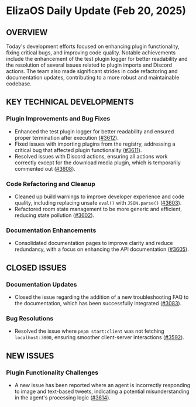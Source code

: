 # ElizaOS Daily Update (Feb 20, 2025)

## OVERVIEW 
Today's development efforts focused on enhancing plugin functionality, fixing critical bugs, and improving code quality. Notable achievements include the enhancement of the test plugin logger for better readability and the resolution of several issues related to plugin imports and Discord actions. The team also made significant strides in code refactoring and documentation updates, contributing to a more robust and maintainable codebase.

## KEY TECHNICAL DEVELOPMENTS

### Plugin Improvements and Bug Fixes
- Enhanced the test plugin logger for better readability and ensured proper termination after execution ([#3612](https://github.com/elizaos/eliza/pull/3612)).
- Fixed issues with importing plugins from the registry, addressing a critical bug that affected plugin functionality ([#3611](https://github.com/elizaos/eliza/pull/3611)).
- Resolved issues with Discord actions, ensuring all actions work correctly except for the download media plugin, which is temporarily commented out ([#3608](https://github.com/elizaos/eliza/pull/3608)).

### Code Refactoring and Cleanup
- Cleaned up build warnings to improve developer experience and code quality, including replacing unsafe `eval()` with `JSON.parse()` ([#3603](https://github.com/elizaos/eliza/pull/3603)).
- Refactored room state management to be more generic and efficient, reducing state pollution ([#3602](https://github.com/elizaos/eliza/pull/3602)).

### Documentation Enhancements
- Consolidated documentation pages to improve clarity and reduce redundancy, with a focus on enhancing the API documentation ([#3605](https://github.com/elizaos/eliza/pull/3605)).

## CLOSED ISSUES

### Documentation Updates
- Closed the issue regarding the addition of a new troubleshooting FAQ to the documentation, which has been successfully integrated ([#3083](https://github.com/elizaos/eliza/issues/3083)).

### Bug Resolutions
- Resolved the issue where `pnpm start:client` was not fetching `localhost:3000`, ensuring smoother client-server interactions ([#3592](https://github.com/elizaos/eliza/issues/3592)).

## NEW ISSUES

### Plugin Functionality Challenges
- A new issue has been reported where an agent is incorrectly responding to image and text-based tweets, indicating a potential misunderstanding in the agent's processing logic ([#3614](https://github.com/elizaos/eliza/issues/3614)).